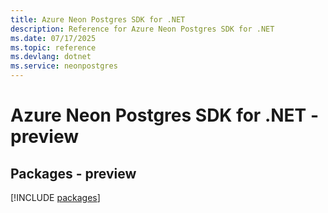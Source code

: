 ```yaml
---
title: Azure Neon Postgres SDK for .NET
description: Reference for Azure Neon Postgres SDK for .NET
ms.date: 07/17/2025
ms.topic: reference
ms.devlang: dotnet
ms.service: neonpostgres
---
```

# Azure Neon Postgres SDK for .NET - preview
## Packages - preview
[!INCLUDE [packages](neon-postgres-index.md)]
